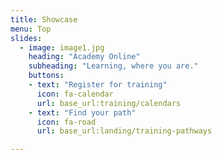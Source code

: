 ```yaml
---
title: Showcase
menu: Top
slides:
  - image: image1.jpg
    heading: "Academy Online"
    subheading: "Learning, where you are."
    buttons:
    - text: "Register for training"
      icon: fa-calendar
      url: base_url:training/calendars
    - text: "Find your path"
      icon: fa-road
      url: base_url:landing/training-pathways

---
```

